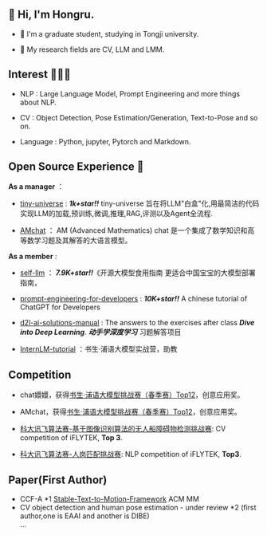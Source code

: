 
## 👋 Hi, I'm Hongru.

<!-- ![](https://github-readme-stats.vercel.app/api?username=Hongru0306) -->
    
- 🌱 I'm a graduate student, studying in Tongji university.

- 💬 My research fields are CV, LLM and LMM.

## Interest 👨🏽‍💻
- NLP : Large Language Model, Prompt Engineering and more things about NLP.

- CV : Object Detection, Pose Estimation/Generation, Text-to-Pose and so on.

- Language : Python, jupyter, Pytorch and Markdown.

## Open Source Experience 👯

**As a manager** ：

- [tiny-universe](https://github.com/datawhalechina/tiny-universe) : **_1k+star!!_** tiny-universe 旨在将LLM"白盒"化,用最简洁的代码实现LLM的加载,预训练,微调,推理,RAG,评测以及Agent全流程.

- [AMchat](https://github.com/AXYZdong/AMchat.git) ： AM (Advanced Mathematics) chat 是一个集成了数学知识和高等数学习题及其解答的大语言模型。

**As a member** :

- [self-llm](https://github.com/datawhalechina/self-llm.git) ： **_7.9K+star!!_**《开源大模型食用指南 更适合中国宝宝的大模型部署指南，

- [prompt-engineering-for-developers](https://github.com/datawhalechina/prompt-engineering-for-developers.git) : **_10K+star!!_** A chinese tutorial of ChatGPT for Developers

- [d2l-ai-solutions-manual](https://github.com/datawhalechina/d2l-ai-solutions-manual.git) : The answers to the exercises after class _**Dive into Deep Learning**_. ***动手学深度学习*** 习题解答项目

- [InternLM-tutorial](https://github.com/InternLM/tutorial.git) ：书生·浦语大模型实战营，助教

## Competition

- chat嬛嬛，获得[书生·浦语大模型挑战赛（春季赛）Top12](https://mp.weixin.qq.com/s/8Xh232cWplgg3qdfMdD0YQ)，创意应用奖。

- AMchat，获得[书生·浦语大模型挑战赛（春季赛）Top12](https://mp.weixin.qq.com/s/8Xh232cWplgg3qdfMdD0YQ)，创意应用奖。

- [科大讯飞算法赛-基于图像识别算法的无人船障碍物检测挑战赛](https://challenge.xfyun.cn/topic/info?type=unmanned-ship-obstacle): CV competition of iFLYTEK, **Top 3**.

- [科大讯飞算法赛-人岗匹配挑战赛](http://challenge.xfyun.cn/topic/info?type=person-post-matching-2023): NLP competition of iFLYTEK, **Top3**.

## Paper(First Author)
- CCF-A *1 [Stable-Text-to-Motion-Framework](https://github.com/sato-team/Stable-Text-to-Motion-Framework)  ACM MM
- CV object detection and human pose estimation - under review *2 (first author,one is EAAI and another is DIBE)  
...



